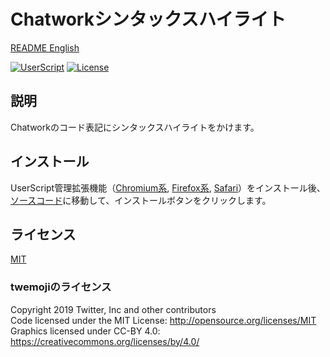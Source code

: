 # Chatworkシンタックスハイライト

[README English](./README.md)

[![UserScript](https://img.shields.io/badge/Framework-UserScript-blue.svg)](https://en.wikipedia.org/wiki/Userscript)
[![License](https://img.shields.io/github/license/hidao80/UserScript)](/LICENSE)

## 説明

Chatworkのコード表記にシンタックスハイライトをかけます。

## インストール

UserScript管理拡張機能（[Chromium系][chrome-extension], [Firefox系][firefox-extension], [Safari][safari-extension]）をインストール後、[ソースコード][source]に移動して、インストールボタンをクリックします。

[chrome-extension]: https://chrome.google.com/webstore/detail/tampermonkey/dhdgffkkebhmkfjojejmpbldmpobfkfo "Tampermonkey"
[firefox-extension]: https://addons.mozilla.org/en-US/firefox/addon/tampermonkey/ "Tampermonkey"
[safari-extension]: https://apps.apple.com/us/app/userscripts/id1463298887 "UserScripts"
[source]: https://github.com/hidao80/UserScript/raw/main/ChatworkHighlighter/ChatworkHighlighter.user.js "Source code"

## ライセンス

[MIT](/LICENSE)

### twemojiのライセンス

Copyright 2019 Twitter, Inc and other contributors\
Code licensed under the MIT License: <http://opensource.org/licenses/MIT>\
Graphics licensed under CC-BY 4.0: <https://creativecommons.org/licenses/by/4.0/>
